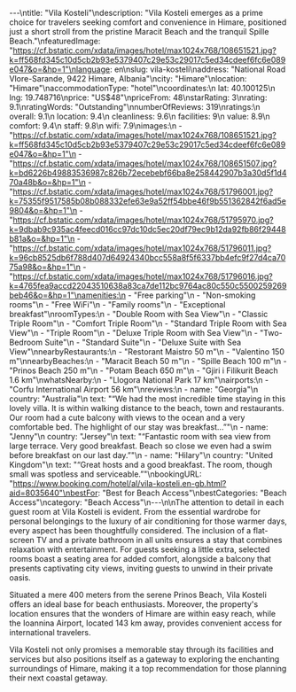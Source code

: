 ---\ntitle: "Vila Kosteli"\ndescription: "Vila Kosteli emerges as a prime choice for travelers seeking comfort and convenience in Himare, positioned just a short stroll from the pristine Maracit Beach and the tranquil Spille Beach."\nfeaturedImage: "https://cf.bstatic.com/xdata/images/hotel/max1024x768/108651521.jpg?k=ff568fd345c10d5cb2b93e5379407c29e53c29017c5ed34cdeef6fc6e089e047&o=&hp=1"\nlanguage: en\nslug: vila-kosteli\naddress: "National Road Vlore-Sarande, 9422 Himare, Albania"\ncity: "Himare"\nlocation: "Himare"\naccommodationType: "hotel"\ncoordinates:\n  lat: 40.100125\n  lng: 19.748716\nprice: "US$48"\npriceFrom: 48\nstarRating: 3\nrating: 9.1\nratingWords: "Outstanding"\nnumberOfReviews: 319\nratings:\n  overall: 9.1\n  location: 9.4\n  cleanliness: 9.6\n  facilities: 9\n  value: 8.9\n  comfort: 9.4\n  staff: 9.8\n  wifi: 7.9\nimages:\n  - "https://cf.bstatic.com/xdata/images/hotel/max1024x768/108651521.jpg?k=ff568fd345c10d5cb2b93e5379407c29e53c29017c5ed34cdeef6fc6e089e047&o=&hp=1"\n  - "https://cf.bstatic.com/xdata/images/hotel/max1024x768/108651507.jpg?k=bd6226b49883536987c826b72ecebebf66ba8e258442907b3a30d5f1d470a48b&o=&hp=1"\n  - "https://cf.bstatic.com/xdata/images/hotel/max1024x768/51796001.jpg?k=75355f9517585b08b088332efe63e9a52ff54bbe46f9b551362842f6ad5e9804&o=&hp=1"\n  - "https://cf.bstatic.com/xdata/images/hotel/max1024x768/51795970.jpg?k=9dbab9c935ac4feecd016cc97dc10dc5ec20df79ec9b12da92fb86f29448b81a&o=&hp=1"\n  - "https://cf.bstatic.com/xdata/images/hotel/max1024x768/51796011.jpg?k=96cb8525db6f788d407d64924340bcc558a8f5f6337bb4efc9f27d4ca7075a98&o=&hp=1"\n  - "https://cf.bstatic.com/xdata/images/hotel/max1024x768/51796016.jpg?k=4765fea9accd22043510638a83ca7de112bc9764ac80c550c5500259269beb46&o=&hp=1"\namenities:\n  - "Free parking"\n  - "Non-smoking rooms"\n  - "Free WiFi"\n  - "Family rooms"\n  - "Exceptional breakfast"\nroomTypes:\n  - "Double Room with Sea View"\n  - "Classic Triple Room"\n  - "Comfort Triple Room"\n  - "Standard Triple Room with Sea View"\n  - "Triple Room"\n  - "Deluxe Triple Room with Sea View"\n  - "Two-Bedroom Suite"\n  - "Standard Suite"\n  - "Deluxe Suite with Sea View"\nnearbyRestaurants:\n  - "Restorant Maistro 50 m"\n  - "Valentino 150 m"\nnearbyBeaches:\n  - "Maracit Beach 50 m"\n  - "Spille Beach 100 m"\n  - "Prinos Beach 250 m"\n  - "Potam Beach 650 m"\n  - "Gjiri i Filikurit Beach 1.6 km"\nwhatsNearby:\n  - "Llogora National Park 17 km"\nairports:\n  - "Corfu International Airport 56 km"\nreviews:\n  - name: "Georgia"\n    country: "Australia"\n    text: "“We had the most incredible time staying in this lovely villa. It is within walking distance to the beach, town and restaurants. Our room had a cute balcony with views to the ocean and a very comfortable bed. The highlight of our stay was breakfast...”"\n  - name: "Jenny"\n    country: "Jersey"\n    text: "“Fantastic room with sea view from large terrace. Very good breakfast. Beach so close we even had a swim before breakfast on our last day.”"\n  - name: "Hilary"\n    country: "United Kingdom"\n    text: "“Great hosts and a good breakfast. The room, though small was spotless and serviceable.”"\nbookingURL: "https://www.booking.com/hotel/al/vila-kosteli.en-gb.html?aid=8035640"\nbestFor: "Best for Beach Access"\nbestCategories: "Beach Access"\ncategory: "Beach Access"\n---\n\nThe attention to detail in each guest room at Vila Kosteli is evident. From the essential wardrobe for personal belongings to the luxury of air conditioning for those warmer days, every aspect has been thoughtfully considered. The inclusion of a flat-screen TV and a private bathroom in all units ensures a stay that combines relaxation with entertainment. For guests seeking a little extra, selected rooms boast a seating area for added comfort, alongside a balcony that presents captivating city views, inviting guests to unwind in their private oasis.

Situated a mere 400 meters from the serene Prinos Beach, Vila Kosteli offers an ideal base for beach enthusiasts. Moreover, the property's location ensures that the wonders of Himare are within easy reach, while the Ioannina Airport, located 143 km away, provides convenient access for international travelers.

Vila Kosteli not only promises a memorable stay through its facilities and services but also positions itself as a gateway to exploring the enchanting surroundings of Himare, making it a top recommendation for those planning their next coastal getaway.
